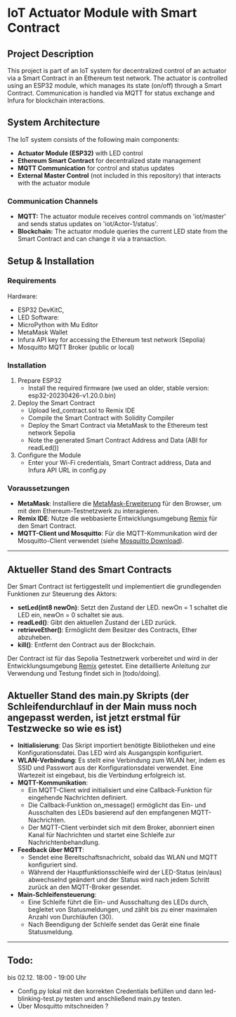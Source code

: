 # IoT Actuator Module with Smart Contract
## Project Description
This project is part of an IoT system for decentralized control of an actuator via a Smart Contract in an Ethereum test network. The actuator is controlled using an ESP32 module, which manages its state (on/off) through a Smart Contract. Communication is handled via MQTT for status exchange and Infura for blockchain interactions.

## System Architecture
The IoT system consists of the following main components:
- **Actuator Module (ESP32)** with LED control
- **Ethereum Smart Contract** for decentralized state management
- **MQTT Communication** for control and status updates
- **External Master Control** (not included in this repository) that interacts with the actuator module
### Communication Channels
- **MQTT:** The actuator module receives control commands on 'iot/master' and sends status updates on 'iot/Actor-1/status'.
- **Blockchain:** The actuator module queries the current LED state from the Smart Contract and can change it via a transaction.

## Setup & Installation
### Requirements
Hardware: 
- ESP32 DevKitC,
- LED
Software:
- MicroPython with Mu Editor
- MetaMask Wallet
- Infura API key for accessing the Ethereum test network (Sepolia)
- Mosquitto MQTT Broker (public or local)
### Installation
1. Prepare ESP32
   - Install the required firmware (we used an older, stable version: esp32-20230426-v1.20.0.bin)
2. Deploy the Smart Contract
   - Upload led_contract.sol to Remix IDE
   - Compile the Smart Contract with Solidity Compiler
   - Deploy the Smart Contract via MetaMask to the Ethereum test network Sepolia
   - Note the generated Smart Contract Address and Data (ABI for readLed())
3. Configure the Module
   - Enter your Wi-Fi credentials, Smart Contract address, Data and Infura API URL in config.py



### Voraussetzungen

- **MetaMask**: Installiere die [MetaMask-Erweiterung](https://metamask.io/) für den Browser, um mit dem Ethereum-Testnetzwerk zu interagieren.
- **Remix IDE**: Nutze die webbasierte Entwicklungsumgebung [Remix](https://remix.ethereum.org/) für den Smart Contract.
- **MQTT-Client und Mosquitto**: Für die MQTT-Kommunikation wird der Mosquitto-Client verwendet (siehe [Mosquitto Download](https://mosquitto.org/download/)).


------------------------
## Aktueller Stand des Smart Contracts
Der Smart Contract ist fertiggestellt und implementiert die grundlegenden Funktionen zur Steuerung des Aktors: 

- **setLed(int8 newOn)**: Setzt den Zustand der LED. newOn = 1 schaltet die LED ein, newOn = 0 schaltet sie aus.
- **readLed()**: Gibt den aktuellen Zustand der LED zurück.
- **retrieveEther()**: Ermöglicht dem Besitzer des Contracts, Ether abzuheben.
- **kill()**: Entfernt den Contract aus der Blockchain.

Der Contract ist für das Sepolia Testnetzwerk vorbereitet und wird in der Entwicklungsumgebung [Remix](https://remix.ethereum.org/) getestet. Eine detaillierte Anleitung zur Verwendung und Testung findet sich in [todo/doing]. 

## Aktueller Stand des main.py Skripts (der Schleifendurchlauf in der Main muss noch angepasst werden, ist jetzt erstmal für Testzwecke so wie es ist)

- **Initialisierung**: Das Skript importiert benötigte Bibliotheken und eine Konfigurationsdatei. Das LED wird als Ausgangspin konfiguriert.
- **WLAN-Verbindung**: Es stellt eine Verbindung zum WLAN her, indem es SSID und Passwort aus der Konfigurationsdatei verwendet. Eine Wartezeit ist eingebaut, bis die Verbindung erfolgreich ist.
- **MQTT-Kommunikation**:
  - Ein MQTT-Client wird initialisiert und eine Callback-Funktion für eingehende Nachrichten definiert.
  - Die Callback-Funktion on_message() ermöglicht das Ein- und Ausschalten des LEDs basierend auf den empfangenen MQTT-Nachrichten.
  - Der MQTT-Client verbindet sich mit dem Broker, abonniert einen Kanal für Nachrichten und startet eine Schleife zur Nachrichtenbehandlung.
- **Feedback über MQTT**:
  - Sendet eine Bereitschaftsnachricht, sobald das WLAN und MQTT konfiguriert sind.
  - Während der Hauptfunktionsschleife wird der LED-Status (ein/aus) abwechselnd geändert und der Status wird nach jedem Schritt zurück an den MQTT-Broker gesendet.
- **Main-Schleifensteuerung**:
  - Eine Schleife führt die Ein- und Ausschaltung des LEDs durch, begleitet von Statusmeldungen, und zählt bis zu einer maximalen Anzahl von Durchläufen (30).
  - Nach Beendigung der Schleife sendet das Gerät eine finale Statusmeldung.


------------------------------
## Todo: 
bis 02.12. 18:00 - 19:00 Uhr
- Config.py lokal mit den korrekten Credentials befüllen und dann led-blinking-test.py testen und anschließend main.py testen.
- Über Mosquitto mitschneiden ? 

